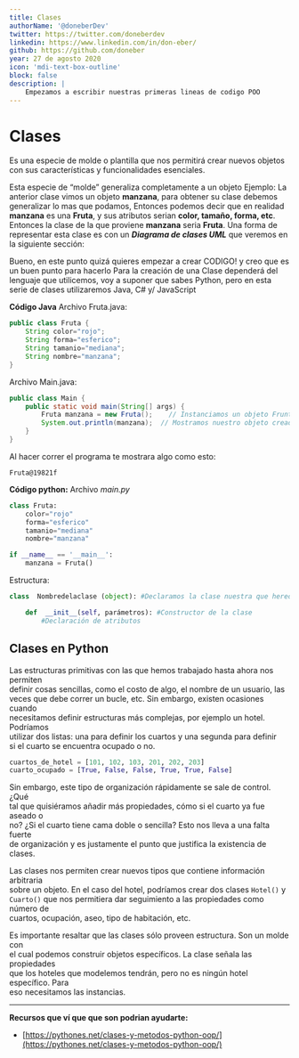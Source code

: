 ```yaml
---
title: Clases
authorName: '@doneberDev'
twitter: https://twitter.com/doneberdev
linkedin: https://www.linkedin.com/in/don-eber/
github: https://github.com/doneber
year: 27 de agosto 2020
icon: 'mdi-text-box-outline'
block: false
description: |
    Empezamos a escribir nuestras primeras lineas de codigo POO
---
```


# Clases

Es una especie de molde o plantilla que nos permitirá crear nuevos objetos con sus características y funcionalidades esenciales.

Esta especie de “molde” generaliza completamente a un objeto Ejemplo: La anterior clase vimos un objeto  **manzana**, para obtener su clase debemos generalizar lo mas que podamos, Entonces podemos decir que en realidad  **manzana**  es una  **Fruta**, y sus atributos serian  **color, tamaño, forma, etc**. Entonces la clase de la que proviene  **manzana**  seria  **Fruta**. Una forma de representar esta clase es con un  _**Diagrama de clases UML**_  que veremos en la siguiente sección:

Bueno, en este punto quizá quieres empezar a crear CODIGO! y creo que es un buen punto para hacerlo Para la creación de una Clase dependerá del lenguaje que utilicemos, voy a suponer que sabes Python, pero en esta serie de clases utilizaremos Java, C# y/ JavaScript

**Código Java**
Archivo Fruta.java:

```java
public class Fruta {
	String color="rojo";
	String forma="esferico";
	String tamanio="mediana";
	String nombre="manzana";
}

```

Archivo Main.java:

```java
public class Main {
	public static void main(String[] args) {
		Fruta manzana = new Fruta();	// Instanciamos un objeto Frunta
		System.out.println(manzana);  // Mostramos nuestro objeto creado
	}
}

```

Al hacer correr el programa te mostrara algo como esto:

```
Fruta@19821f
```

**Código python:**
 Archivo *main.py*
 
```python
class Fruta:
	color="rojo"
	forma="esferico"
	tamanio="mediana"
	nombre="manzana"

if __name__ == '__main__':
    manzana = Fruta()
```

Estructura:
	
```py
class  Nombredelaclase (object): #Declaramos la clase nuestra que hereda de  Object

	def  __init__(self, parámetros): #Constructor de la clase
		#Declaración de atributos
```


## Clases en Python

Las estructuras primitivas con las que hemos trabajado hasta ahora nos permiten  
definir cosas sencillas, como el costo de algo, el nombre de un usuario, las  
veces que debe correr un bucle, etc. Sin embargo, existen ocasiones cuando  
necesitamos definir estructuras más complejas, por ejemplo un hotel. Podríamos  
utilizar dos listas: una para definir los cuartos y una segunda para definir  
si el cuarto se encuentra ocupado o no.

```Python
cuartos_de_hotel = [101, 102, 103, 201, 202, 203]
cuarto_ocupado = [True, False, False, True, True, False]

```

Sin embargo, este tipo de organización rápidamente se sale de control. ¿Qué  
tal que quisiéramos añadir más propiedades, cómo si el cuarto ya fue aseado o  
no? ¿Si el cuarto tiene cama doble o sencilla? Esto nos lleva a una falta fuerte  
de organización y es justamente el punto que justifica la existencia de clases.

Las clases nos permiten crear nuevos tipos que contiene información arbitraria  
sobre un objeto. En el caso del hotel, podríamos crear dos clases  `Hotel()`  y  
`Cuarto()`  que nos permitiera dar seguimiento a las propiedades como número de  
cuartos, ocupación, aseo, tipo de habitación, etc.

Es importante resaltar que las clases sólo proveen estructura. Son un molde con  
el cual podemos construir objetos específicos. La clase señala las propiedades  
que los hoteles que modelemos tendrán, pero no es ningún hotel específico. Para  
eso necesitamos las instancias.



---

**Recursos que ví que que son podrian ayudarte:**
- [https://pythones.net/clases-y-metodos-python-oop/](https://pythones.net/clases-y-metodos-python-oop/)